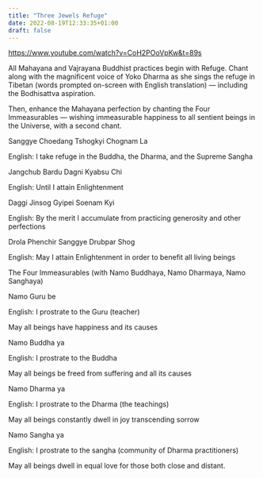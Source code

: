 ```yaml
---
title: "Three Jewels Refuge"
date: 2022-08-19T12:33:35+01:00
draft: false
---
```


https://www.youtube.com/watch?v=CoH2POoVpKw&t=89s

All Mahayana and Vajrayana Buddhist practices begin with Refuge. Chant along with the magnificent voice of Yoko Dharma as she sings the refuge in Tibetan (words prompted on-screen with English translation) — including the Bodhisattva aspiration. 

Then, enhance the Mahayana perfection by chanting the Four Immeasurables — wishing immeasurable happiness to all sentient beings in the Universe, with a second chant.

Sanggye Choedang Tshogkyi Chognam La

English: I take refuge in the Buddha, the Dharma, and the Supreme Sangha

Jangchub Bardu Dagni Kyabsu Chi

English: Until I attain Enlightenment

Daggi Jinsog Gyipei Soenam Kyi

English: By the merit I accumulate from practicing generosity and other perfections


Drola Phenchir Sanggye Drubpar Shog

English: May I attain Enlightenment in order to benefit all living beings

The Four Immeasurables (with Namo Buddhaya, Namo Dharmaya, Namo Sanghaya)

Namo Guru be

English: I prostrate to the Guru (teacher)

May all beings have happiness and its causes

Namo Buddha ya

English: I prostrate to the Buddha 

May all beings be freed from suffering and all its causes

Namo Dharma ya

English: I prostrate to the Dharma (the teachings)

May all beings constantly dwell in joy transcending sorrow

Namo Sangha ya

English: I prostrate to the sangha (community of Dharma practitioners)

May all beings dwell in equal love for those both close and distant.